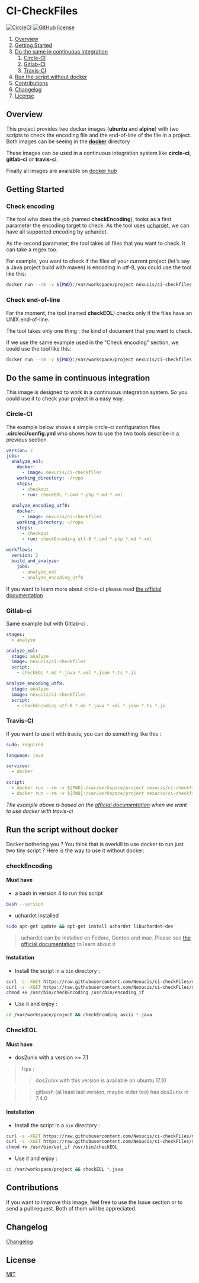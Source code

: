 CI-CheckFiles
=============
[![CircleCI](https://circleci.com/gh/Nexucis/ci-checkFiles.svg?style=shield)](https://circleci.com/gh/Nexucis/ci-checkFiles) [![GitHub license](https://img.shields.io/badge/license-MIT-blue.svg)](./LICENSE)

1. [Overview](#overview) 
2. [Getting Started](#getting-started)
3. [Do the same in continuous integration](#do-the-same-in-continuous-integration)
   1. [Circle-CI](#circle-ci)
   2. [Gitlab-CI](#gitlab-ci)
   3. [Travis-CI](#travis-ci)
4. [Run the script without docker](#run-the-script-without-docker)
5. [Contributions](#contributions)
6. [Changelog](#changelog)
7. [License](#license)

## Overview

This project provides two docker images (**ubuntu** and **alpine**) with two scripts to check the encoding file and the end-of-line of the file in a project.
Both images can be seeing in the [**docker**](https://github.com/Nexucis/ci-checkFiles/tree/master/docker) directory

These images can be used in a continuous integration system like **circle-ci**, **gitlab-ci** or **travis-ci**. 

Finally all images are available on [docker hub](https://hub.docker.com/r/nexucis/ci-checkfiles/)

## Getting Started

### Check encoding
The tool who does the job (named **checkEncoding**), tooks as a first parameter the encoding target to check. 
As the tool uses [uchardet](https://www.freedesktop.org/wiki/Software/uchardet/), we can have all supported encoding by uchardet.

As the second parameter, the tool takes all files that you want to check. It can take a regex too.

For example, you want to check if the files of your current project (let's say a Java project build with maven) is encoding in utf-8, you could use the tool like this: 

```bash
docker run --rm -v ${PWD}:/var/workspace/project nexucis/ci-checkfiles /bin/bash -c "cd /var/workspace/project && checkEncoding utf-8 *.md *.java *.xml"
``` 

### Check end-of-line
For the moment, the tool (named **checkEOL**) checks only if the files have an UNIX end-of-line.

The tool takes only one thing : the kind of document that you want to check.

If we use the same example used in the "Check encoding" section, we could use the tool like this:

```bash
docker run --rm -v ${PWD}:/var/workspace/project nexucis/ci-checkfiles /bin/bash -c "cd /var/workspace/project && checkEOL *.md *.java *.xml"
``` 

## Do the same in continuous integration

This image is designed to work in a continuous integration system. So you could use it to check your project in a easy way.

### Circle-CI

The example below shows a simple circle-ci configuration files **.circleci/config.yml** who shows how to use the two tools describe in a previous section

```yaml
version: 2
jobs:
  analyze_eol:
    docker:
      - image: nexucis/ci-checkfiles
    working_directory: ~/repo
    steps:
      - checkout
      - run: checkEOL *.cmd *.php *.md *.xml
      
  analyze_encoding_utf8:
    docker:
      - image: nexucis/ci-checkfiles
    working_directory: ~/repo
    steps:
      - checkout
      - run: checkEncoding utf-8 *.cmd *.php *.md *.xml
      
workflows:
  version: 2
  build_and_analyze:
    jobs:
      - analyze_eol
      - analyze_encoding_utf8
```
If you want to learn more about circle-ci please read [the official documentation](https://circleci.com/docs/2.0/)

### Gitlab-ci
Same example but with Gitlab-ci .

```yaml
stages:
  - analyze

analyze_eol:
  stage: analyze
  image: nexucis/ci-checkfiles
  script:
    - checkEOL *.md *.java *.xml *.json *.ts *.js

analyze_encoding_utf8:
  stage: analyze
  image: nexucis/ci-checkfiles
  script:
    - checkEncoding utf-8 *.md *.java *.xml *.json *.ts *.js
```

### Travis-CI

If you want to use it with tracis, you can do something like this :

```yaml
sudo: required

language: java

services:
  - docker

script:
  - docker run --rm -v ${PWD}:/var/workspace/project nexucis/ci-checkfiles /bin/bash -c "cd /var/workspace/project && checkEOL *.md *.java *.xml"
  - docker run --rm -v ${PWD}:/var/workspace/project nexucis/ci-checkfiles /bin/bash -c "cd /var/workspace/project && checkEncoding utf-8 *.md *.java *.xml"
```

*The example above is based on the [official documentation](https://docs.travis-ci.com/user/docker/) when we want to use docker with travis-ci*

## Run the script without docker
Docker bothering you ? You think that is overkill to use docker to run just two tiny script ? Here is the way to use it without docker.

### checkEncoding

#### Must have

* a bash in version 4 to run this script

```bash
bash --version
```

* uchardet installed
  
```bash
sudo apt-get update && apt-get install uchardet libuchardet-dev
```

> uchardet can be installed on Fedora, Gentoo and mac. Please see [the official documentation](https://www.freedesktop.org/wiki/Software/uchardet/) to learn about it

#### Installation

* Install the script in a `bin` directory : 

```bash
curl -s -XGET https://raw.githubusercontent.com/Nexucis/ci-checkFiles/master/encoding/encoding_if.sh > /usr/bin/encoding_if
curl -s -XGET https://raw.githubusercontent.com/Nexucis/ci-checkFiles/master/encoding/checkEncoding.sh > /usr/bin/checkEncoding
chmod +x /usr/bin/checkEncoding /usr/bin/encoding_if
```

* Use it and enjoy : 

```bash
cd /var/workspace/project && checkEncoding ascii *.java
```

### CheckEOL

#### Must have

* dos2unix with a version >= 7.1

> Tips : 
>>dos2unix with this version is available on ubuntu 17.10

>> gitbash (at least last version, maybe older too) has dos2unix in 7.4.0

#### Installation

* Install the script in a `bin` directory : 

```bash
curl -s -XGET https://raw.githubusercontent.com/Nexucis/ci-checkFiles/master/eol/eol_if.sh > /usr/bin/eol_if
curl -s -XGET https://raw.githubusercontent.com/Nexucis/ci-checkFiles/master/eol/checkEOL.sh > /usr/bin/checkEOL
chmod +x /usr/bin/eol_if /usr/bin/checkEOL
```

* Use it and enjoy : 

```bash
cd /var/workspace/project && checkEOL *.java
```

## Contributions
If you want to improve this image, feel free to use the Issue section or to send a pull request. Both of them will be appreciated.

## Changelog
[Changelog](./CHANGELOG.md)

## License
[MIT](./LICENSE)
